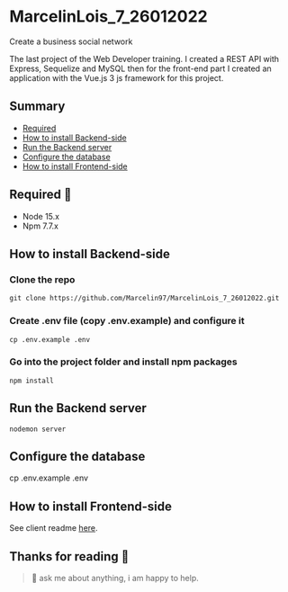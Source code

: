 # MarcelinLois_7_26012022
Create a business social network

The last project of the Web Developer training.
I created a REST API with Express, Sequelize and MySQL then for the front-end part I created an application with the Vue.js 3 js framework for this project.

## Summary
 - [Required](#required-🔧)
 - [How to install Backend-side](#how-to-install-backend-side)
 - [Run the Backend server](#run-the-backend-server)
 - [Configure the database](#configure-the-database)
 - [How to install Frontend-side](#how-to-install-frontend-side)

 ## Required 🔧

* Node 15.x
* Npm 7.7.x


## How to install Backend-side

### Clone the repo

```
git clone https://github.com/Marcelin97/MarcelinLois_7_26012022.git

```

### Create .env file (copy .env.example) and configure it

```
cp .env.example .env

```

### Go into the project folder and install npm packages

```
npm install

```

## Run the Backend server

```
nodemon server

```

## Configure the database

cp .env.example .env
  

## How to install Frontend-side

See client readme [here](https://github.com/Marcelin97/MarcelinLois_7_26012022/tree/main/front#readme).

## Thanks for reading 🙇
> 💬 ask me about anything, i am happy to help.